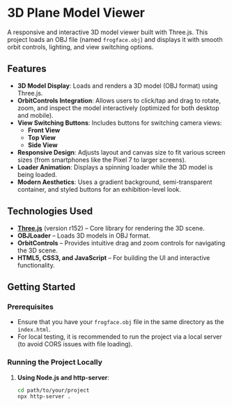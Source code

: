 # 3D Plane Model Viewer

A responsive and interactive 3D model viewer built with Three.js. This project loads an OBJ file (named `frogface.obj`) and displays it with smooth orbit controls, lighting, and view switching options.

## Features

- **3D Model Display**: Loads and renders a 3D model (OBJ format) using Three.js.
- **OrbitControls Integration**: Allows users to click/tap and drag to rotate, zoom, and inspect the model interactively (optimized for both desktop and mobile).
- **View Switching Buttons**: Includes buttons for switching camera views:
  - **Front View**
  - **Top View**
  - **Side View**
- **Responsive Design**: Adjusts layout and canvas size to fit various screen sizes (from smartphones like the Pixel 7 to larger screens).
- **Loader Animation**: Displays a spinning loader while the 3D model is being loaded.
- **Modern Aesthetics**: Uses a gradient background, semi-transparent container, and styled buttons for an exhibition-level look.

## Technologies Used

- **[Three.js](https://threejs.org/)** (version r152) – Core library for rendering the 3D scene.
- **OBJLoader** – Loads 3D models in OBJ format.
- **OrbitControls** – Provides intuitive drag and zoom controls for navigating the 3D scene.
- **HTML5, CSS3, and JavaScript** – For building the UI and interactive functionality.

## Getting Started

### Prerequisites

- Ensure that you have your `frogface.obj` file in the same directory as the `index.html`.
- For local testing, it is recommended to run the project via a local server (to avoid CORS issues with file loading).

### Running the Project Locally

1. **Using Node.js and http-server**:
   ```bash
   cd path/to/your/project
   npx http-server .
